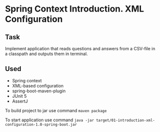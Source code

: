 # Spring Context Introduction. XML Configuration

## Task
Implement application that reads questions and answers from a CSV-file in a classpath and outputs them in terminal.

## Used
* Spring context
* XML-based configuration
* spring-boot-maven-plugin
* JUnit 5
* AssertJ

To build project to jar use command `maven package`

To start application use command `java -jar target/01-introduction-xml-configuration-1.0-spring-boot.jar`

